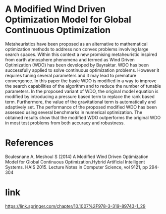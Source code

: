 # A Modified Wind Driven Optimization Model for Global Continuous Optimization
Metaheuristics have been proposed as an alternative to mathematical optimization methods to address non convex problems involving large search spaces. Within this context a new promising metaheuristic inspired from earth atmosphere phenomena and termed as Wind Driven Optimization (WDO) has been developed by Bayraktar. WDO has been successfully applied to solve continuous optimization problems. However it requires tuning several parameters and it may lead to premature convergence. In this paper the basic WDO is modified in a way to improve the search capabilities of the algorithm and to reduce the number of tunable parameters. In the proposed variant of WDO, the original model equation is modified by introducing a pressure based term to replace the rank based term. Furthermore, the value of the gravitational term is automatically and adaptively set. The performance of the proposed modified WDO has been assessed using several benchmarks in numerical optimization. The obtained results show that the modified WDO outperforms the original WDO in most test problems from both accuracy and robustness.

# References
Boulesnane A, Meshoul S (2014) A Modified Wind Driven Optimization Model for Global Continuous Optimization.Hybrid Artificial Intelligent Systems. HAIS 2015. Lecture Notes in Computer Science, vol 9121, pp 294-304
# link
https://link.springer.com/chapter/10.1007%2F978-3-319-89743-1_29
